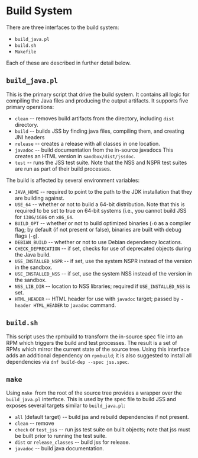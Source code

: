 # Build System

There are three interfaces to the build system:

 - `build_java.pl`
 - `build.sh`
 - `Makefile`

Each of these are described in further detail below.


## `build_java.pl`

This is the primary script that drive the build system. It contains all logic
for compiling the Java files and producing the output artifacts. It supports
five primary operations:

 - `clean` -- removes build artifacts from the directory, including `dist`
   directory.
 - `build` -- builds JSS by finding java files, compiling them, and creating
    JNI headers
 - `release` -- creates a release with all classes in one location.
 - `javadoc` -- build documentation from the in-source javadocs
   This creates an HTML version in `sandbox/dist/jssdoc`.
 - `test` -- runs the JSS test suite. Note that the NSS and NSPR
   test suites are run as part of their build processes.

The build is affected by several environment variables:

 - `JAVA_HOME` -- required to point to the path to the JDK installation
   that they are building against.
 - `USE_64` -- whether or not to build a 64-bit distribution. Note that
   this is required to be set to true on 64-bit systems (i.e., you cannot
   build JSS for `i386/i686` on `x86_64`.
 - `BUILD_OPT` -- whether or not to build optimized binaries (`-O` as a
   compiler flag; by default (if not present or false), binaries are
   built with debug flags (`-g`).
 - `DEBIAN_BUILD` -- whether or not to use Debian dependency locations.
 - `CHECK_DEPRECATION` -- if set, checks for use of deprecated objects
   during the Java build.
 - `USE_INSTALLED_NSPR` -- if set, use the system NSPR instead of the
   version in the sandbox.
 - `USE_INSTALLED_NSS` -- if set, use the system NSS instead of the version
   in the sandbox.
 - `NSS_LIB_DIR` -- location to NSS libraries; required if `USE_INSTALLED_NSS`
   is set.
 - `HTML_HEADER` -- HTML header for use with `javadoc` target; passed by
   `-header HTML_HEADER` to `javadoc` command.


## `build.sh`

This script uses the rpmbuild to transform the in-source spec file into an
RPM which triggers the build and test processes. The result is a set of RPMs
which mirror the current state of the source tree. Using this interface adds
an additional dependency on `rpmbuild`; it is also suggested to install
all dependencies via `dnf build-dep --spec jss.spec`.


## `make`

Using `make `from the root of the source tree provides a wrapper over the
`build_java.pl` interface. This is used by the spec file to build JSS and
exposes several targets similar to `build_java.pl`:

 - `all` (default target) -- build jss and rebuild dependencies if not
   present.
 - `clean` -- remove
 - `check` or `test_jss` -- run jss test suite on built objects; note that
   jss must be built prior to running the test suite.
 - `dist` or `release_classes` -- build jss for release.
 - `javadoc` -- build java documentation.
